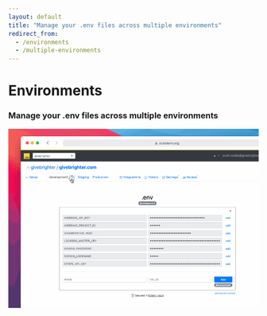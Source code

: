 ```yaml
---
layout: default
title: "Manage your .env files across multiple environments"
redirect_from:
  - /environments
  - /multiple-environments
---
```


<div class="row">
  <div class="col-lg-8 offset-lg-2">
    <h1 class="text-center h5 text-secondary font-monospace mt-5 pb-0 mb-0 fw-normal">Environments</h1>
    <h3 class="text-center h2 fw-bold">Manage your .env files across multiple environments</h3>
  </div>
</div>

<div class="row mb-5">
  <div class="col-lg-6 offset-lg-3">
    <img src="/assets/img/cloudinary/multiple-environments-dd9fb70b646a091813ec5be6b67f0e524be605b31467985f96dcafc5bc9a30e3_rtsye7.gif" class="w-100 border border-4 rounded" />
  </div>
</div>

